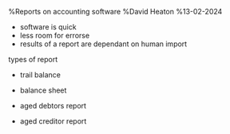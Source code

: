 %Reports on accounting software
%David Heaton
%13-02-2024

- software is quick
- less room for errorse
- results of a report are dependant on human import

types of report

- trail balance
- balance sheet

- aged debtors report
- aged creditor report
